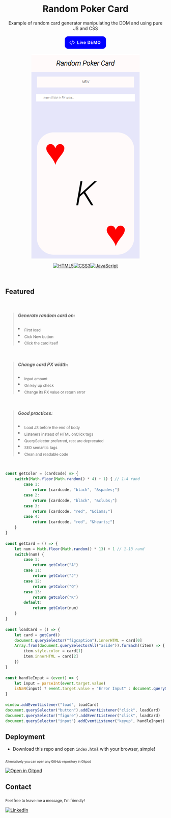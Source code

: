 <h1 align="center">Random Poker Card</h1>

<p align="center" >
  Example of random card generator manipulating the DOM and using pure JS and CSS
</p>
<p align="center" >
  <a href="https://luisaguadovicaria.github.io/random-poker-card/">
    <img height="44px"  src="https://github.com/LuisAguadoVicaria/LuisAguadoVicaria/raw/main/proyect-images/live-demo-button.png" alt="live-demo" align="center">
  </a>
</p>

<p align="center">
  <img src="https://github.com/LuisAguadoVicaria/LuisAguadoVicaria/raw/main/proyect-images/random-poker-card.png" alt="front-image" align="center">
</p>

<div align="center">

[![HTML5](https://img.shields.io/badge/HTML5-E34F26?style=for-the-badge&logo=html5&logoColor=white)](https://github.com/alexandresanlim/Badges4-README.md-Profile)[![CSS3](https://img.shields.io/badge/CSS3-1572B6?style=for-the-badge&logo=css3&logoColor=white)]()[![JavaScript](https://img.shields.io/badge/JavaScript-323330?style=for-the-badge&logo=javascript&logoColor=F7DF1E)]()

</div>

<br>

## Featured

<br>

> <h5>Generate random card on:</h5>
>   <li><sub>First load</sub></li>
>   <li><sub>Cick New button</sub></li>
>   <li><sub>Click the card itself</sub></li>

<br>

> <h5>Change card PX width:</h5>
>   <li><sub>Input amount</sub></li>
>   <li><sub>On key up check</sub></li>
>   <li><sub>Change its PX value or return error</sub></li>

<br>

> <h5>Good practices:</h5>
>   <li><sub>Load JS before the end of body</sub></li>
>   <li><sub>Listeners instead of HTML onClick tags</sub></li>
>   <li><sub>QuerySelector preferred, rest are deprecated</sub></li>
>   <li><sub>SEO semantic tags</sub></li>
>   <li><sub>Clean and readable code</sub></li>
<br>

```js
const getColor = (cardcode) => {
	switch(Math.floor(Math.random() * 4) + 1) { // 1-4 rand
		case 1:
			return [cardcode, "black", "&spades;"]
		case 2:
			return [cardcode, "black", "&clubs;"]
		case 3:
			return [cardcode, "red", "&diams;"]
		case 4:
			return [cardcode, "red", "&hearts;"]
	}
}

const getCard = () => {
	let num = Math.floor(Math.random() * 13) + 1 // 1-13 rand
	switch(num) {
		case 1:
			return getColor("A")
		case 11:
			return getColor("J")
		case 12:
			return getColor("Q")
		case 13:
			return getColor("K")
		default:
			return getColor(num)
	}
}

const loadCard = () => {
	let card = getCard()
	document.querySelector("figcaption").innerHTML = card[0]
	Array.from(document.querySelectorAll("aside")).forEach((item) => {
		item.style.color = card[1]
		item.innerHTML = card[2]
	})
}

const handleInput = (event) => {
	let input = parseInt(event.target.value)
	isNaN(input) ? event.target.value = "Error Input" : document.querySelector("article").style.width = input + 'px'
}

window.addEventListener("load", loadCard)
document.querySelector("button").addEventListener("click", loadCard)
document.querySelector("figure").addEventListener("click", loadCard)
document.querySelector("input").addEventListener("keyup", handleInput)
```

## Deployment

- Download this repo and open `index.html` with your browser, simple!
 
<sub><sub>Alternatively you can open any GitHub repository in Gitpod</sub></sub> 
  
[![Open in Gitpod](https://gitpod.io/button/open-in-gitpod.svg)](https://gitpod.io/#https://github.com/LuisAguadoVicaria/random-poker-card/)

## Contact

  <sub>Feel free to leave me a message, I'm friendly!</sub>
  
  [![LinkedIn](https://img.shields.io/badge/LinkedIn-0077B5?style=for-the-badge&logo=linkedin&logoColor=white)](https://www.linkedin.com/in/luis-aguado-vicar%C3%ADa-546b33241/)
